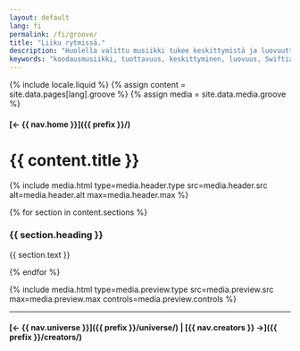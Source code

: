 ```yaml
---
layout: default
lang: fi
permalink: /fi/groove/
title: "Liiku rytmissä."
description: "Huolella valittu musiikki tukee keskittymistä ja luovuutta ohjelmoinnin aikana. Saavuta virtausrytmi musiikin avulla."
keywords: "koodausmusiikki, tuottavuus, keskittyminen, luovuus, Swiftian"
---
```



{% include locale.liquid %}
{% assign content = site.data.pages[lang].groove %}
{% assign media = site.data.media.groove %}

#### [← {{ nav.home }}]({{ prefix }}/)

# {{ content.title }}

{% include media.html
  type=media.header.type
  src=media.header.src
  alt=media.header.alt
  max=media.header.max
%}

{% for section in content.sections %}
### {{ section.heading }}
{{ section.text }}

{% endfor %}

{% include media.html
  type=media.preview.type
  src=media.preview.src
  max=media.preview.max
  controls=media.preview.controls
%}

---

#### [← {{ nav.universe }}]({{ prefix }}/universe/) | [{{ nav.creators }} →]({{ prefix }}/creators/)